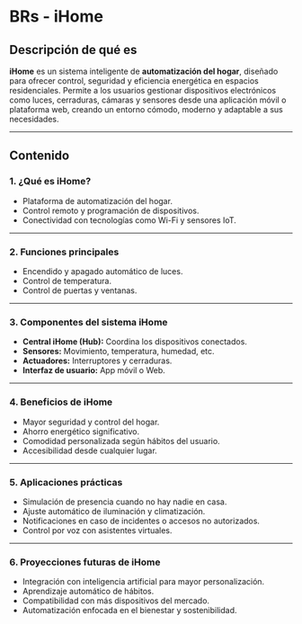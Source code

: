 # BRs - iHome

## Descripción de qué es

**iHome** es un sistema inteligente de **automatización del hogar**, diseñado para ofrecer control, seguridad y eficiencia energética en espacios residenciales. Permite a los usuarios gestionar dispositivos electrónicos como luces, cerraduras, cámaras y sensores  desde una aplicación móvil o plataforma web, creando un entorno cómodo, moderno y adaptable a sus necesidades.

---

## Contenido

### 1. ¿Qué es iHome?

- Plataforma de automatización del hogar.  
- Control remoto y programación de dispositivos.  
- Conectividad con tecnologías como Wi-Fi y sensores IoT.

---

### 2. Funciones principales

- Encendido y apagado automático de luces.  
- Control de temperatura.  
- Control de puertas y ventanas.  


---

### 3. Componentes del sistema iHome

- **Central iHome (Hub):** Coordina los dispositivos conectados.  
- **Sensores:** Movimiento, temperatura, humedad, etc.  
- **Actuadores:** Interruptores y cerraduras.  
- **Interfaz de usuario:** App móvil o Web.

---

### 4. Beneficios de iHome

- Mayor seguridad y control del hogar.  
- Ahorro energético significativo.  
- Comodidad personalizada según hábitos del usuario.  
- Accesibilidad desde cualquier lugar.

---

### 5. Aplicaciones prácticas

- Simulación de presencia cuando no hay nadie en casa.  
- Ajuste automático de iluminación y climatización.  
- Notificaciones en caso de incidentes o accesos no autorizados.  
- Control por voz con asistentes virtuales.

---

### 6. Proyecciones futuras de iHome

- Integración con inteligencia artificial para mayor personalización.  
- Aprendizaje automático de hábitos.  
- Compatibilidad con más dispositivos del mercado.  
- Automatización enfocada en el bienestar y sostenibilidad.
